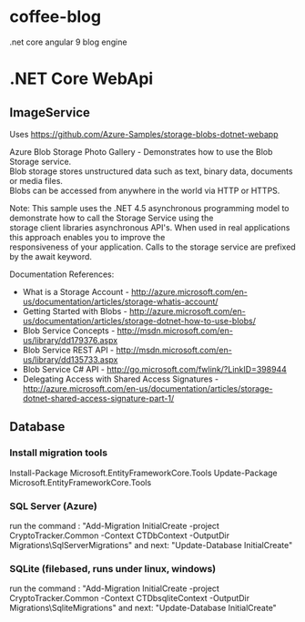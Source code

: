 # coffee-blog
.net core angular 9 blog engine

# .NET Core WebApi

## ImageService

Uses https://github.com/Azure-Samples/storage-blobs-dotnet-webapp

Azure Blob Storage Photo Gallery - Demonstrates how to use the Blob Storage service.  
Blob storage stores unstructured data such as text, binary data, documents or media files.  
Blobs can be accessed from anywhere in the world via HTTP or HTTPS. 

Note: This sample uses the .NET 4.5 asynchronous programming model to demonstrate how to call the Storage Service using the  
storage client libraries asynchronous API's. When used in real applications this approach enables you to improve the  
responsiveness of your application. Calls to the storage service are prefixed by the await keyword.  
  
Documentation References:  
- What is a Storage Account - http://azure.microsoft.com/en-us/documentation/articles/storage-whatis-account/ 
- Getting Started with Blobs - http://azure.microsoft.com/en-us/documentation/articles/storage-dotnet-how-to-use-blobs/ 
- Blob Service Concepts - http://msdn.microsoft.com/en-us/library/dd179376.aspx  
- Blob Service REST API - http://msdn.microsoft.com/en-us/library/dd135733.aspx 
- Blob Service C# API - http://go.microsoft.com/fwlink/?LinkID=398944 
- Delegating Access with Shared Access Signatures - http://azure.microsoft.com/en-us/documentation/articles/storage-dotnet-shared-access-signature-part-1/ 

## Database

### Install migration tools
Install-Package Microsoft.EntityFrameworkCore.Tools
Update-Package Microsoft.EntityFrameworkCore.Tools

### SQL Server (Azure) 
run the command : "Add-Migration InitialCreate -project CryptoTracker.Common -Context CTDbContext -OutputDir Migrations\SqlServerMigrations" and next: "Update-Database InitialCreate"

### SQLite (filebased, runs under linux, windows) 
run the command : "Add-Migration InitialCreate -project CryptoTracker.Common -Context CTDbsqliteContext -OutputDir Migrations\SqliteMigrations" and next: "Update-Database InitialCreate"


